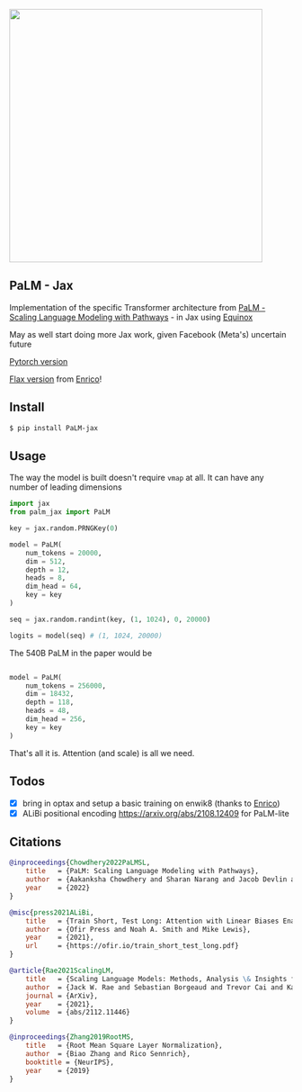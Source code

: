 <img src="./palm.gif" width="450px"></img>

## PaLM - Jax

Implementation of the specific Transformer architecture from <a href="https://ai.googleblog.com/2022/04/pathways-language-model-palm-scaling-to.html">PaLM - Scaling Language Modeling with Pathways</a> - in Jax using <a href="https://github.com/patrick-kidger/equinox">Equinox</a>

May as well start doing more Jax work, given Facebook (Meta's) uncertain future

<a href="https://github.com/lucidrains/PaLM-pytorch">Pytorch version</a>

<a href="https://github.com/conceptofmind/PaLM-flax">Flax version</a> from <a href="https://github.com/conceptofmind">Enrico</a>!


## Install

```bash
$ pip install PaLM-jax
```

## Usage

The way the model is built doesn't require `vmap` at all. It can have any number of leading dimensions

```python
import jax
from palm_jax import PaLM

key = jax.random.PRNGKey(0)

model = PaLM(
    num_tokens = 20000,
    dim = 512,
    depth = 12,
    heads = 8,
    dim_head = 64,
    key = key
)

seq = jax.random.randint(key, (1, 1024), 0, 20000)

logits = model(seq) # (1, 1024, 20000)
```

The 540B PaLM in the paper would be


```python

model = PaLM(
    num_tokens = 256000,
    dim = 18432,
    depth = 118,
    heads = 48,
    dim_head = 256,
    key = key
)

```

That's all it is. Attention (and scale) is all we need.

## Todos

- [x] bring in optax and setup a basic training on enwik8 (thanks to <a href="https://github.com/conceptofmind">Enrico</a>)
- [x] ALiBi positional encoding https://arxiv.org/abs/2108.12409 for PaLM-lite

## Citations

```bibtex
@inproceedings{Chowdhery2022PaLMSL,
    title   = {PaLM: Scaling Language Modeling with Pathways},
    author  = {Aakanksha Chowdhery and Sharan Narang and Jacob Devlin and Maarten Bosma and Gaurav Mishra and Adam Roberts and Paul Barham and Hyung Won Chung and Charles Sutton and Sebastian Gehrmann and Parker Schuh and Kensen Shi and Sasha Tsvyashchenko and Joshua Maynez and Abhishek Rao and Parker Barnes and Yi Tay and Noam M. Shazeer and Vinodkumar Prabhakaran and Emily Reif and Nan Du and Benton C. Hutchinson and Reiner Pope and James Bradbury and Jacob Austin and Michael Isard and Guy Gur-Ari and Pengcheng Yin and Toju Duke and Anselm Levskaya and Sanjay Ghemawat and Sunipa Dev and Henryk Michalewski and Xavier Garc{\'i}a and Vedant Misra and Kevin Robinson and Liam Fedus and Denny Zhou and Daphne Ippolito and David Luan and Hyeontaek Lim and Barret Zoph and Alexander Spiridonov and Ryan Sepassi and David Dohan and Shivani Agrawal and Mark Omernick and Andrew M. Dai and Thanumalayan Sankaranarayana Pillai and Marie Pellat and Aitor Lewkowycz and Erica Oliveira Moreira and Rewon Child and Oleksandr Polozov and Katherine Lee and Zongwei Zhou and Xuezhi Wang and Brennan Saeta and Mark Diaz and Orhan Firat and Michele Catasta and Jason Wei and Kathleen S. Meier-Hellstern and Douglas Eck and Jeff Dean and Slav Petrov and Noah Fiedel},
    year    = {2022}
}
```

```bibtex
@misc{press2021ALiBi,
    title   = {Train Short, Test Long: Attention with Linear Biases Enable Input Length Extrapolation},
    author  = {Ofir Press and Noah A. Smith and Mike Lewis},
    year    = {2021},
    url     = {https://ofir.io/train_short_test_long.pdf}
}
```

```bibtex
@article{Rae2021ScalingLM,
    title   = {Scaling Language Models: Methods, Analysis \& Insights from Training Gopher},
    author  = {Jack W. Rae and Sebastian Borgeaud and Trevor Cai and Katie Millican and Jordan Hoffmann and Francis Song and John Aslanides and Sarah Henderson and Roman Ring and Susannah Young and Eliza Rutherford and Tom Hennigan and Jacob Menick and Albin Cassirer and Richard Powell and George van den Driessche and Lisa Anne Hendricks and Maribeth Rauh and Po-Sen Huang and Amelia Glaese and Johannes Welbl and Sumanth Dathathri and Saffron Huang and Jonathan Uesato and John F. J. Mellor and Irina Higgins and Antonia Creswell and Nathan McAleese and Amy Wu and Erich Elsen and Siddhant M. Jayakumar and Elena Buchatskaya and David Budden and Esme Sutherland and Karen Simonyan and Michela Paganini and L. Sifre and Lena Martens and Xiang Lorraine Li and Adhiguna Kuncoro and Aida Nematzadeh and Elena Gribovskaya and Domenic Donato and Angeliki Lazaridou and Arthur Mensch and Jean-Baptiste Lespiau and Maria Tsimpoukelli and N. K. Grigorev and Doug Fritz and Thibault Sottiaux and Mantas Pajarskas and Tobias Pohlen and Zhitao Gong and Daniel Toyama and Cyprien de Masson d'Autume and Yujia Li and Tayfun Terzi and Vladimir Mikulik and Igor Babuschkin and Aidan Clark and Diego de Las Casas and Aurelia Guy and Chris Jones and James Bradbury and Matthew G. Johnson and Blake A. Hechtman and Laura Weidinger and Iason Gabriel and William S. Isaac and Edward Lockhart and Simon Osindero and Laura Rimell and Chris Dyer and Oriol Vinyals and Kareem W. Ayoub and Jeff Stanway and L. L. Bennett and Demis Hassabis and Koray Kavukcuoglu and Geoffrey Irving},
    journal = {ArXiv},
    year    = {2021},
    volume  = {abs/2112.11446}
}
```

```bibtex
@inproceedings{Zhang2019RootMS,
    title   = {Root Mean Square Layer Normalization},
    author  = {Biao Zhang and Rico Sennrich},
    booktitle = {NeurIPS},
    year    = {2019}
}
```
